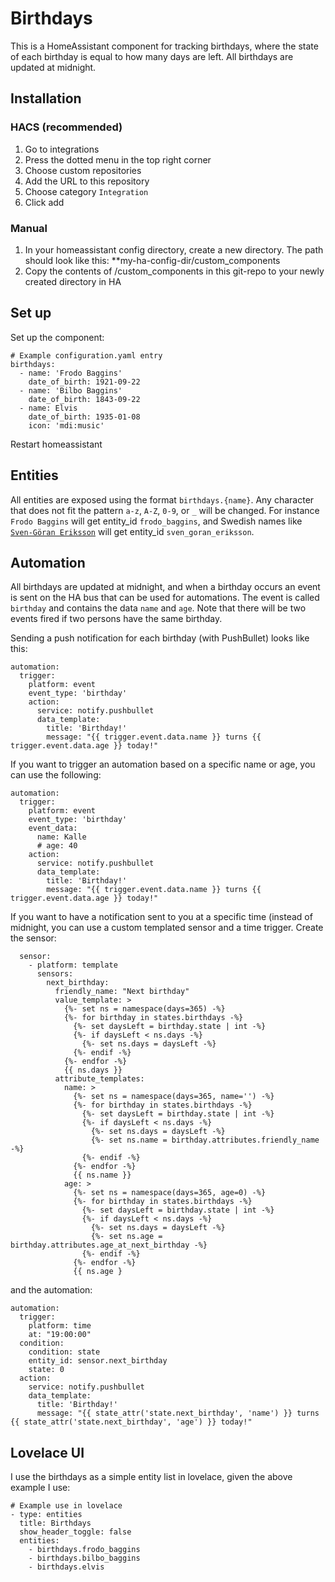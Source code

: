# Birthdays
This is a HomeAssistant component for tracking birthdays, where the state of each birthday is equal to how many days are left. All birthdays are updated at midnight.

## Installation

### HACS (recommended)
1. Go to integrations
2. Press the dotted menu in the top right corner
3. Choose custom repositories
4. Add the URL to this repository
5. Choose category `Integration`
6. Click add

### Manual
1. In your homeassistant config directory, create a new directory. The path should look like this: **my-ha-config-dir/custom_components
2. Copy the contents of /custom_components in this git-repo to your newly created directory in HA

## Set up
Set up the component:
~~~~
# Example configuration.yaml entry
birthdays:
  - name: 'Frodo Baggins'
    date_of_birth: 1921-09-22
  - name: 'Bilbo Baggins'
    date_of_birth: 1843-09-22
  - name: Elvis
    date_of_birth: 1935-01-08
    icon: 'mdi:music'
~~~~
Restart homeassistant

## Entities
All entities are exposed using the format `birthdays.{name}`. Any character that does not fit the pattern `a-z`, `A-Z`, `0-9`, or `_` will be changed. For instance `Frodo Baggins` will get entity_id `frodo_baggins`, and Swedish names like [`Sven-Göran Eriksson`](https://sv.wikipedia.org/wiki/Sven-G%C3%B6ran_Eriksson) will get entity_id `sven_goran_eriksson`.

## Automation
All birthdays are updated at midnight, and when a birthday occurs an event is sent on the HA bus that can be used for automations. The event is called `birthday` and contains the data `name` and `age`. Note that there will be two events fired if two persons have the same birthday.

Sending a push notification for each birthday (with PushBullet) looks like this:
~~~
automation:
  trigger:
    platform: event
    event_type: 'birthday'
    action:
      service: notify.pushbullet
      data_template:
        title: 'Birthday!'
        message: "{{ trigger.event.data.name }} turns {{ trigger.event.data.age }} today!"
~~~

If you want to trigger an automation based on a specific name or age, you can use the following:
~~~
automation:
  trigger:
    platform: event
    event_type: 'birthday'
    event_data:
      name: Kalle
      # age: 40
    action:
      service: notify.pushbullet
      data_template:
        title: 'Birthday!'
        message: "{{ trigger.event.data.name }} turns {{ trigger.event.data.age }} today!"
~~~

If you want to have a notification sent to you at a specific time (instead of midnight, you can use a custom templated sensor and a time trigger.
Create the sensor:
~~~
  sensor:
    - platform: template
	  sensors:
	    next_birthday:
	      friendly_name: "Next birthday"
	      value_template: >
	        {%- set ns = namespace(days=365) -%}
	        {%- for birthday in states.birthdays -%}
	          {%- set daysLeft = birthday.state | int -%}
	          {%- if daysLeft < ns.days -%}
	            {%- set ns.days = daysLeft -%}
	          {%- endif -%}
	        {%- endfor -%}
	        {{ ns.days }}
	      attribute_templates:
	        name: >
	          {%- set ns = namespace(days=365, name='') -%}
	          {%- for birthday in states.birthdays -%}
	            {%- set daysLeft = birthday.state | int -%}
	            {%- if daysLeft < ns.days -%}
	              {%- set ns.days = daysLeft -%}
	              {%- set ns.name = birthday.attributes.friendly_name -%}
	            {%- endif -%}
	          {%- endfor -%}
	          {{ ns.name }}
	        age: >
	          {%- set ns = namespace(days=365, age=0) -%}
	          {%- for birthday in states.birthdays -%}
	            {%- set daysLeft = birthday.state | int -%}
	            {%- if daysLeft < ns.days -%}
	              {%- set ns.days = daysLeft -%}
	              {%- set ns.age = birthday.attributes.age_at_next_birthday -%}
	            {%- endif -%}
	          {%- endfor -%}
	          {{ ns.age }
~~~
and the automation:
~~~
automation:
  trigger:
    platform: time
    at: "19:00:00"
  condition:
    condition: state
    entity_id: sensor.next_birthday
    state: 0
  action:
    service: notify.pushbullet
    data_template:
      title: 'Birthday!'
      message: "{{ state_attr('state.next_birthday', 'name') }} turns {{ state_attr('state.next_birthday', 'age') }} today!"
~~~

## Lovelace UI
I use the birthdays as a simple entity list in lovelace, given the above example I use:
~~~
# Example use in lovelace
- type: entities
  title: Birthdays
  show_header_toggle: false
  entities:
    - birthdays.frodo_baggins
    - birthdays.bilbo_baggins
    - birthdays.elvis
~~~
